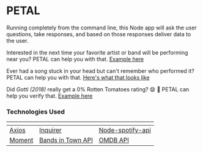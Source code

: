 # PETAL

Running completely from the command line, this Node app will ask the user questions, take responses, and based on those responses deliver data to the user.

Interested in the next time your favorite artist or band will be performing near you? PETAL can help you with that. [Example here](https://drive.google.com/file/d/12-uAmQbbBDH-pecUymB7X6uobufCalkv/view)

Ever had a song stuck in your head but can't remember who performed it? PETAL can help you with that. [Here's what that looks like](https://drive.google.com/file/d/1EU8MCzKp4T28cl5HOUPN9ZiqngSL3m2C/view)

Did _Gotti (2018)_ really get a 0% Rotten Tomatoes rating? :anguished: :grimacing: PETAL can help you verify that. [Example here](https://drive.google.com/file/d/12ojXib_DJYVm8733htj4Q1JSRWiRgmG4/view) 

### Technologies Used
[]() | []() | []()
------------------ | -------------------- | --------------------
[Axios](https://www.npmjs.com/package/axios) | [Inquirer](https://github.com/SBoudrias/Inquirer.js) | [Node-spotify-api](https://www.npmjs.com/package/node-spotify-api)
[Moment](https://www.npmjs.com/package/moment) | [Bands in Town API](http://www.artists.bandsintown.com/bandsintown-api) | [OMDB API](http://www.omdbapi.com/)

